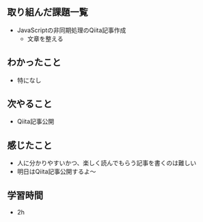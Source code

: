 ## 取り組んだ課題一覧
- JavaScriptの非同期処理のQiita記事作成
    - 文章を整える 
## わかったこと
- 特になし
## 次やること
- Qiita記事公開
## 感じたこと
- 人に分かりやすいかつ、楽しく読んでもらう記事を書くのは難しい
- 明日はQiita記事公開するよ〜
## 学習時間
- 2h